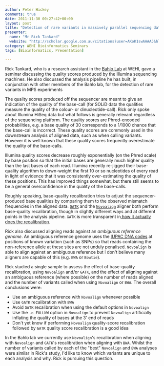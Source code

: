 ```yaml
---
author: Peter Hickey
comments: true
date: 2011-11-30 00:27:42+00:00
layout: post
title: "Detection of rare variants in massively parallel sequencing data and base quality recalibration"
presenter:
  name: "Mr Rick Tankard"
  website: "http://scholar.google.com.au/citations?user=AKoK1swAAAAJ&hl=en"
category: WEHI Bioinformatics Seminars
tags: [Bioinformatics, Presentation]

---
```


Rick Tankard, who is a research assistant in the [Bahlo Lab](http://www.wehi.edu.au/faculty_members/dr_melanie_bahlo) at WEHI, gave a seminar discussing the quality scores produced by the Illumina sequencing machines. He also discussed the analysis pipeline he has built, in conjunction with other members of the Bahlo lab, for the detection of rare variants in MPS experiments

The quality scores produced off the sequencer are meant to give an indication of the quality of the base-call (for SOLiD data the qualities measure the quality of the colour- or dinucleotide-call). Rick only spoke about Illumina HiSeq data but what follows is generally relevant regardless of the sequencing platform. The quality scores are Phred-encoded probabilities, e.g. a base quality of 30 corresponds to a 1/1000 chance that the base-call is incorrect. These quality scores are commonly used in the downstream analysis of aligned data, such as when calling variants. However it is well known that these quality scores frequently overestimate the quality of the base-calls.

Illumina quality scores decrease roughly exponentially (on the Phred scale) by base position so that the initial bases are generally much higher quality than the last bases of each read. Illumina recently re-jigged their base-quality algorithm to down-weight the first 10 or so nucleotides of every read in light of evidence that it was consistently over-estimating the quality of these positions. This has improved things somewhat, but there still seems to be a general overconfidence in the quality of the base-calls.

Roughly speaking, base-quality recalibration tries to adjust the sequencer-produced base qualities by comparing them to the observed mismatch frequencies in the aligned data. [`GATK`](http://www.broadinstitute.org/gsa/wiki/index.php/The_Genome_Analysis_Toolkit) and the [`Novoalign`](http://www.novocraft.com/main/page.php?s=novoalign) aligner both perform base-quality recalibration, though in slightly different ways and at different points in the analysis pipeline. `GATK` is more transparent in[ how it actually does the recalibration](http://www.ncbi.nlm.nih.gov/pubmed?term=A%20framework%20for%20variation%20discovery%20and%20genotyping%20using%20next-generation%20DNA%20sequencing%20data.).

Rick also discussed aligning reads against an _ambiguous reference genome_. An ambiguous reference genome uses the [IUPAC DNA codes](http://www.bioinformatics.org/sms2/iupac.html) at positions of known variation (such as SNPs) so that reads containing the non-reference allele at these sites are not unduly penalised. `Novoalign` is able to align against an ambiguous reference but I don't believe many aligners are capable of this (e.g. `BWA` or `Bowtie`).

Rick studied a single sample to assess the effect of base-quality recalibration, using `Novoalign` and/or `GATK`, and the effect of aligning against an ambiguous reference (where possible) on the number of reads aligned and the number of variants called when using `Novoalign` or `BWA`. The overall conclusions were:

* Use an ambiguous reference with `Novoalign` whenever possible
* Use `GATK` recalibration with `BWA`
* Avoid `GATK` recalibration when using the default options in `Novoalign`
* Use the `-o FULLNW` option in `Novoalign` to prevent `Novoalign` artificially inflating the quality of bases at the 3' end of reads
* Don't yet know if performing `Novoalign` quality-score recalibration followed by `GATK` quality score recalibration is a good idea

In the Bahlo lab we currently use `Novoalign`'s recalibration when aligning with `Novoalign` and `GATK`'s recalibration when aligning with `BWA`. Whilst the number of variants called by each of the "best" `Novoalign` and `BWA` analyses were similar in Rick's study, I'd like to know which variants are unique to each analysis and why. Rick is pursuing this question.



